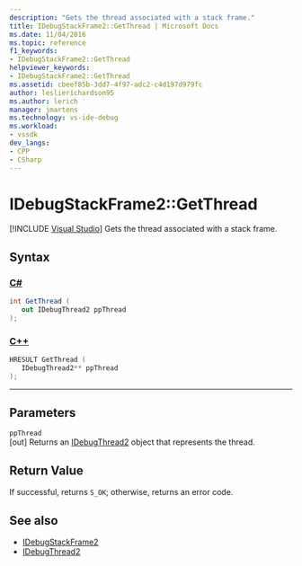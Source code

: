 ```yaml
---
description: "Gets the thread associated with a stack frame."
title: IDebugStackFrame2::GetThread | Microsoft Docs
ms.date: 11/04/2016
ms.topic: reference
f1_keywords:
- IDebugStackFrame2::GetThread
helpviewer_keywords:
- IDebugStackFrame2::GetThread
ms.assetid: cbeef85b-3dd7-4f97-adc2-c4d197d979fc
author: leslierichardson95
ms.author: lerich
manager: jmartens
ms.technology: vs-ide-debug
ms.workload:
- vssdk
dev_langs:
- CPP
- CSharp
---
```

# IDebugStackFrame2::GetThread

 [!INCLUDE [Visual Studio](~/includes/applies-to-version/vs-windows-only.md)]
Gets the thread associated with a stack frame.

## Syntax

### [C#](#tab/csharp)
```csharp
int GetThread ( 
   out IDebugThread2 ppThread
);
```
### [C++](#tab/cpp)
```cpp
HRESULT GetThread ( 
   IDebugThread2** ppThread
);
```
---

## Parameters
`ppThread`\
[out] Returns an [IDebugThread2](../../../extensibility/debugger/reference/idebugthread2.md) object that represents the thread.

## Return Value
 If successful, returns `S_OK`; otherwise, returns an error code.

## See also
- [IDebugStackFrame2](../../../extensibility/debugger/reference/idebugstackframe2.md)
- [IDebugThread2](../../../extensibility/debugger/reference/idebugthread2.md)
